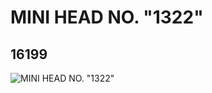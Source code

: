 # MINI HEAD NO. "1322"
## 16199
![MINI HEAD NO. "1322"](https://lc-www-live-s.legocdn.com/media/bricks/5/2/6057631.jpg)
